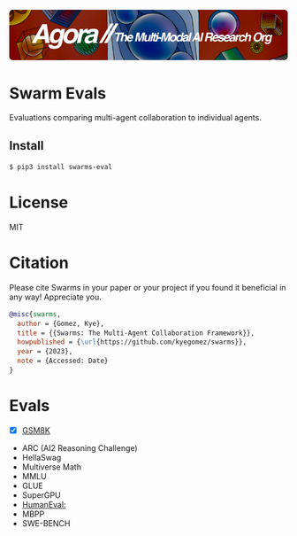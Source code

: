 [![Multi-Modality](agorabanner.png)](https://discord.gg/qUtxnK2NMf)

# Swarm Evals
Evaluations comparing multi-agent collaboration to individual agents. 

## Install

```bash
$ pip3 install swarms-eval
```




# License
MIT


# Citation
Please cite Swarms in your paper or your project if you found it beneficial in any way! Appreciate you.

```bibtex
@misc{swarms,
  author = {Gomez, Kye},
  title = {{Swarms: The Multi-Agent Collaboration Framework}},
  howpublished = {\url{https://github.com/kyegomez/swarms}},
  year = {2023},
  note = {Accessed: Date}
}
```

# Evals
- [x] [GSM8K](https://huggingface.co/datasets/openai/gsm8k)
- ARC (AI2 Reasoning Challenge)
- HellaSwag
- Multiverse Math
- MMLU
- GLUE
- SuperGPU
- [HumanEval: ](https://paperswithcode.com/sota/code-generation-on-humaneval)
- MBPP
- SWE-BENCH
